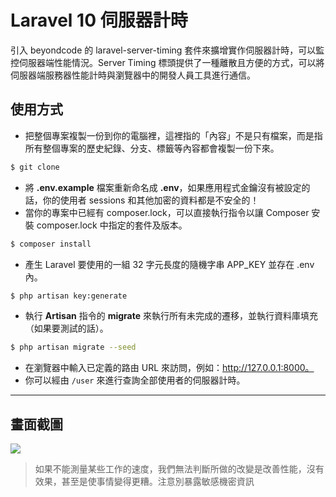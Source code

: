 # Laravel 10 伺服器計時

引入 beyondcode 的 laravel-server-timing 套件來擴增實作伺服器計時，可以監控伺服器端性能情況。Server Timing 標頭提供了一種離散且方便的方式，可以將伺服器端服務器性能計時與瀏覽器中的開發人員工具進行通信。

## 使用方式
- 把整個專案複製一份到你的電腦裡，這裡指的「內容」不是只有檔案，而是指所有整個專案的歷史紀錄、分支、標籤等內容都會複製一份下來。
```sh
$ git clone
```
- 將 __.env.example__ 檔案重新命名成 __.env__，如果應用程式金鑰沒有被設定的話，你的使用者 sessions 和其他加密的資料都是不安全的！
- 當你的專案中已經有 composer.lock，可以直接執行指令以讓 Composer 安裝 composer.lock 中指定的套件及版本。
```sh
$ composer install
```
- 產生 Laravel 要使用的一組 32 字元長度的隨機字串 APP_KEY 並存在 .env 內。
```sh
$ php artisan key:generate
```
- 執行 __Artisan__ 指令的 __migrate__ 來執行所有未完成的遷移，並執行資料庫填充（如果要測試的話）。
```sh
$ php artisan migrate --seed
```
- 在瀏覽器中輸入已定義的路由 URL 來訪問，例如：http://127.0.0.1:8000。
- 你可以經由 `/user` 來進行查詢全部使用者的伺服器計時。

----

## 畫面截圖
![](https://i.imgur.com/DPRcU89.png)
> 如果不能測量某些工作的速度，我們無法判斷所做的改變是改善性能，沒有效果，甚至是使事情變得更糟。注意別暴露敏感機密資訊
